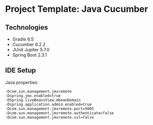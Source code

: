 # Project Template: Java Cucumber

## Technologies

- Gradle 6.5
- Cucumber 6.2.2
- JUnit Jupiter 5.7.0
- Spring Boot 2.3.1

## IDE Setup

Java properties:

```
-Dcom.sun.management.jmxremote
-Dspring.jmx.enabled=true
-DSpring.liveBeansView.mbeanDomain
-Dspring.application.admin.enabled=true
-Dcom.sun.management.jmxremote.port=5005
-Dcom.sun.management.jmxremote.authenticate=false
-Dcom.sun.management.jmxremote.ssl=false
```
